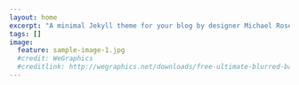 ```yaml
---
layout: home
excerpt: "A minimal Jekyll theme for your blog by designer Michael Rose."
tags: []
image:
  feature: sample-image-1.jpg
  #credit: WeGraphics
  #creditlink: http://wegraphics.net/downloads/free-ultimate-blurred-background-pack/
---
```

